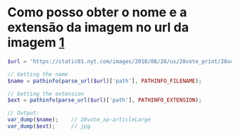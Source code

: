
# Como posso obter o nome e a extensão da imagem no url da imagem [1](https://stackoverflow.com/questions/52055068/how-can-i-get-image-name-and-image-extension-from-image-url)

``` php
$url = 'https://static01.nyt.com/images/2018/08/28/us/28vote_print/28vote_xp-articleLarge.jpg?quality=75&auto=webp&disable=upscale';

// Getting the name
$name = pathinfo(parse_url($url)['path'], PATHINFO_FILENAME);

// Getting the extension
$ext = pathinfo(parse_url($url)['path'], PATHINFO_EXTENSION);

// Output:
var_dump($name);    // 28vote_xp-articleLarge
var_dump($ext);     // jpg
```
